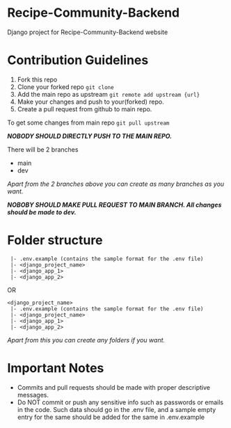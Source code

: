 # Recipe-Community-Backend
Django project for Recipe-Community-Backend website


# Contribution Guidelines

1. Fork this repo
2. Clone your forked repo `git clone`
3. Add the main repo as upstream `git remote add upstream {url}`
4. Make your changes and push to your(forked) repo.
5. Create a pull request from github to main repo.

To get some changes from main repo `git pull upstream`

__*NOBODY SHOULD DIRECTLY PUSH TO THE MAIN REPO.*__

There will be 2 branches
- main
- dev

_Apart from the 2 branches above you can create as many branches as you want._

__*NOBOBY SHOULD MAKE PULL REQUEST TO MAIN BRANCH. All changes should be made to dev.*__


# Folder structure
```
 |- .env.example (contains the sample format for the .env file)
 |- <django_project_name>
 |- <django_app_1>
 |- <django_app_2>
```
OR
```
<django_project_name>
 |- .env.example (contains the sample format for the .env file) 
 |- <django_project_name>
 |- <django_app_1>
 |- <django_app_2>
```
_Apart from this you can create any folders if you want._

# Important Notes
- Commits and pull requests should be made with proper descriptive messages.
- Do NOT commit or push any sensitive info such as passwords or emails in the code. Such data should go in the .env file, and a sample empty entry for the same should be added for the same in .env.example
